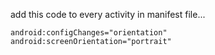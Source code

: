 add this code to every activity in manifest file...

```
android:configChanges="orientation"
android:screenOrientation="portrait"
```
